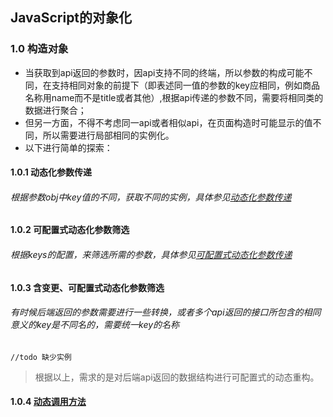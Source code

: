 
## JavaScript的对象化


### 1.0 构造对象

  * 当获取到api返回的参数时，因api支持不同的终端，所以参数的构成可能不同，在支持相同对象的前提下（即表述同一值的参数的key应相同，例如商品名称用name而不是title或者其他）,根据api传递的参数不同，需要将相同类的数据进行聚合；
  * 但另一方面，不得不考虑同一api或者相似api，在页面构造时可能显示的值不同，所以需要进行局部相同的实例化。
  * 以下进行简单的探索：

#### 1.0.1 动态化参数传递

###### 根据参数obj中key值的不同，获取不同的实例，具体参见[动态化参数传递](https://github.com/occultskyrong/zzone/blob/master/doc/JavaScript/Class/1.0.1_dynamic_parameters.js)

#### 1.0.2 可配置式动态化参数筛选

###### 根据keys的配置，来筛选所需的参数，具体参见[可配置式动态化参数传递](https://github.com/occultskyrong/zzone/blob/master/doc/JavaScript/Class/1.0.2_dynamic_parameters_option.js)

#### 1.0.3 含变更、可配置式动态化参数筛选

###### 有时候后端返回的参数需要进行一些转换，或者多个api返回的接口所包含的相同意义的key是不同名的，需要统一key的名称
 ```//todo 缺少实例```
 
 > 根据以上，需求的是对后端api返回的数据结构进行可配置式的动态重构。

#### 1.0.4 [动态调用方法](https://github.com/occultskyrong/zzone/blob/master/doc/JavaScript/Class/1.0.4_dynamic_function)
